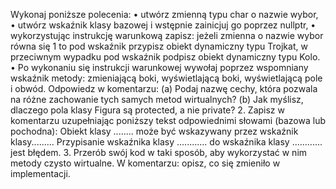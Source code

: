 Wykonaj poniższe polecenia:
• utwórz zmienną typu char o nazwie wybor,
• utwórz wskaźnik klasy bazowej i wstępnie zainicjuj go poprzez nullptr,
• wykorzystując instrukcję warunkową zapisz: jeżeli zmienna o nazwie wybor równa się
1 to pod wskaźnik przypisz obiekt dynamiczny typu Trojkat, w przeciwnym wypadku
pod wskaźnik podpisz obiekt dynamiczny typu Kolo.
• Po wykonaniu się instrukcji warunkowej wywołaj poprzez wspomniany wskaźnik metody: zmieniającą boki, wyświetlającą boki, wyświetlającą pole i obwód.
Odpowiedz w komentarzu:
(a) Podaj nazwę cechy, która pozwala na różne zachowanie tych samych metod wirtualnych?
(b) Jak myślisz, dlaczego pola klasy Figura są protected, a nie private?
2. Zapisz w komentarzu uzupełniając poniższy tekst odpowiednimi słowami (bazowa lub pochodna): Obiekt klasy ........ może być
wskazywany przez wskaźnik klasy......... Przypisanie wskaźnika klasy ............ do wskaźnika
klasy ............ jest błędem.
3. Przerób swój kod w taki sposób, aby wykorzystać w nim
metody czysto wirtualne. W komentarzu: opisz, co się zmieniło w implementacji.